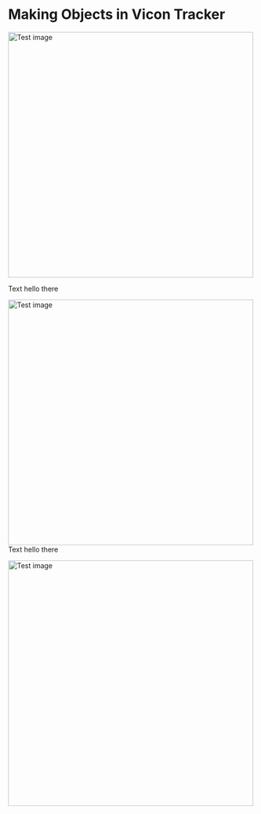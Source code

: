 # Making Objects in Vicon Tracker

<img src="./vicon_tutorial_imgs/box_1.jpg"
     alt="Test image"
     style="object-fit:contain;
        width:500px;
        height:500px" />

Text hello there

<img src="./vicon_tutorial_imgs/box_2.jpg"
     alt="Test image"
     style="float: left;
        margin-right: 100px;
        object-fit:contain;
        width:500px;
        height:500px" />

Text hello there

<img src="./vicon_tutorial_imgs/step_1.jpg"
     alt="Test image"
     style="float: left;
        margin-right: 100px;
        object-fit:contain;
        width:500px;
        height:500px" />